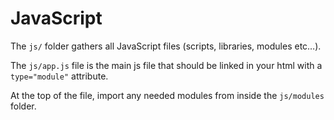 # JavaScript

The `js/` folder gathers all JavaScript files (scripts, libraries, modules etc…).

The `js/app.js` file is the main js file that should be linked in your html with a `type="module"` attribute.

At the top of the file, import any needed modules from inside the `js/modules` folder.